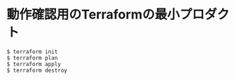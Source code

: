# 動作確認用のTerraformの最小プロダクト


```
$ terraform init
$ terraform plan
$ terraform apply
$ terraform destroy
```
